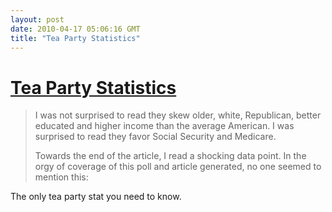```yaml
---
layout: post
date: 2010-04-17 05:06:16 GMT
title: "Tea Party Statistics"
---
```

# [Tea Party Statistics](http://www.ritholtz.com/blog/2010/04/the-only-tea-party-stat-you-need-to-know/)

> I was not surprised to read they skew older, white, Republican, better educated and higher income than the average American. I was surprised to read they favor Social Security and Medicare.
>
> Towards the end of the article, I read a shocking data point. In the orgy of coverage of this poll and article generated, no one seemed to mention this:

The only tea party stat you need to know.